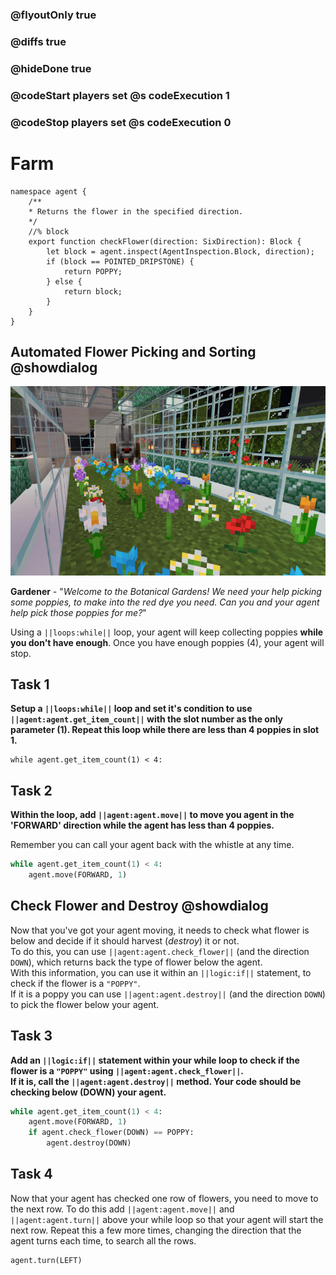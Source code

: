 ### @flyoutOnly true
### @diffs true
### @hideDone true
### @codeStart players set @s codeExecution 1
### @codeStop players set @s codeExecution 0


# Farm
```customts
namespace agent {
    /**
    * Returns the flower in the specified direction.
    */
    //% block
    export function checkFlower(direction: SixDirection): Block {
        let block = agent.inspect(AgentInspection.Block, direction);
        if (block == POINTED_DRIPSTONE) {
            return POPPY;
        } else {
            return block;
        }
    }
}
```


## Automated Flower Picking and Sorting @showdialog
![Cover image](https://raw.githubusercontent.com/CausewayDigital/Minecraft-EE-MakeCode/refs/heads/master/tutorials/python-islands/island-4/farm/cover.jpg)

**Gardener** - "*Welcome to the Botanical Gardens! We need your help picking some poppies, to make into the red dye you need. Can you and your agent help pick those poppies for me?*"   

Using a `||loops:while||` loop, your agent will keep collecting poppies **while you don't have enough**. Once you have enough poppies (4), your agent will stop.   

## Task 1
**Setup a `||loops:while||` loop and set it's condition to use `||agent:agent.get_item_count||` with the slot number as the only parameter (1). Repeat this loop while there are less than 4 poppies in slot 1.**

```python-ignore
while agent.get_item_count(1) < 4:
```

## Task 2

**Within the loop, add `||agent:agent.move||` to move you agent in the 'FORWARD' direction while the agent has less than 4 poppies.**

Remember you can call your agent back with the whistle at any time.

```python
while agent.get_item_count(1) < 4:
    agent.move(FORWARD, 1)
```

## Check Flower and Destroy @showdialog
Now that you've got your agent moving, it needs to check what flower is below and decide if it should harvest (*destroy*) it or not.    
To do this, you can use `||agent:agent.check_flower||` (and the direction `DOWN`), which returns back the type of flower below the agent.    
With this information, you can use it within an `||logic:if||` statement, to check if the flower is a `"POPPY"`.    
If it is a poppy you can use `||agent:agent.destroy||` (and the direction `DOWN`) to pick the flower  below your agent.

## Task 3
**Add an `||logic:if||` statement within your while loop to check if the flower is a `"POPPY"` using `||agent:agent.check_flower||`.**    
**If it is, call the `||agent:agent.destroy||` method. Your code should be checking below (DOWN) your agent.**

```python
while agent.get_item_count(1) < 4:
    agent.move(FORWARD, 1)
    if agent.check_flower(DOWN) == POPPY:
        agent.destroy(DOWN)
```

## Task 4
Now that your agent has checked one row of flowers, you need to move to the next row. To do this add `||agent:agent.move||` and `||agent:agent.turn||` above your while loop so that your agent will start the next row.
Repeat this a few more times, changing the direction that the agent turns each time, to search all the rows.

```ghost
agent.turn(LEFT)
```
